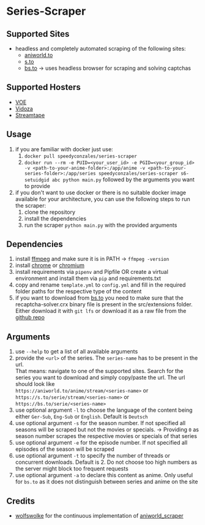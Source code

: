 # Series-Scraper

## Supported Sites
- headless and completely automated scraping of the following sites:
  - [aniworld.to](https://aniworld.to)
  - [s.to](https://s.to)
  - [bs.to](https://bs.to) -> uses headless browser for scraping and solving captchas

## Supported Hosters
- [VOE](https://voe.sx)
- [Vidoza](https://vidoza.net)
- [Streamtape](https://streamtape.com)

## Usage
1. if you are familiar with docker just use:
   1. `docker pull speedyconzales/series-scraper`
   2. `docker run --rm -e PUID=<your_user_id> -e PGID=<your_group_id> -v <path-to-your-anime-folder>:/app/anime -v <path-to-your-series-folder>:/app/series speedyconzales/series-scraper s6-setuidgid abc python main.py` followed by the arguments you want to provide
2. if you don't want to use docker or there is no suitable docker image available for your architecture, you can use the following steps to run the scraper:
   1. clone the repository
   2. install the dependencies
   3. run the scraper `python main.py` with the provided arguments

## Dependencies

1. install [ffmpeg](https://ffmpeg.org/download.html) and make sure it is in PATH -> `ffmpeg -version`
2. install [chrome](https://www.google.com/chrome/) or [chromium](https://www.chromium.org/getting-involved/download-chromium/)
3. install requirements via `pipenv` and Pipfile OR create a virtual environment and install them via `pip` and requirements.txt
4. copy and rename `template.yml` to `config.yml` and fill in the required folder paths for the respective type of the content
5. if you want to download from [bs.to](?plain=1#L7) you need to make sure that the recaptcha-solver.crx binary file is present in the src/extensions folder. Either download it with `git lfs` or download it as a raw file from the [github repo](https://github.com/speedyconzales/series-scraper/blob/main/src/extensions/recaptcha-solver.crx)

## Arguments
1. use `--help` to get a list of all available arguments
2. provide the `<url>` of the series. The `series-name` has to be present in the url.  
That means: navigate to one of the supported sites. Search for the series you want to download and simply copy/paste the url. The url should look like  
`https://aniworld.to/anime/stream/<series-name>` or  
`https://s.to/serie/stream/<series-name>` or  
`https://bs.to/serie/<series-name>`
3. use optional argument `-l` to choose the language of the content being either `Ger-Sub`, `Eng-Sub` or `English`. Default is `Deutsch`
4. use optional argument `-s` for the season number. If not specified all seasons will be scraped but not the movies or specials. -> Providing `0` as season number scrapes the respective movies or specials of that series
5. use optional argument `-e` for the episode number. If not specified all episodes of the season will be scraped
6. use optional argument `-t` to specify the number of threads or concurrent downloads. Default is 2. Do not choose too high numbers as the server might block too frequent requests
7. use optional argument `-a` to declare this content as anime. Only useful for `bs.to` as it does not distinguish between series and anime on the site

## Credits
- [wolfswolke](https://github.com/wolfswolke) for the continuous implementation of [aniworld_scraper](https://github.com/wolfswolke/aniworld_scraper)
